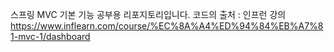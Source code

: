 스프링 MVC 기본 기능 공부용 리포지토리입니다.
코드의 출처 : 인프런 강의 https://www.inflearn.com/course/%EC%8A%A4%ED%94%84%EB%A7%81-mvc-1/dashboard
